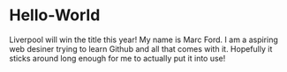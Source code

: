 # Hello-World
Liverpool will win the title this year!
My name is Marc Ford. I am a aspiring web desiner trying to learn Github and all that comes with it. Hopefully it sticks around long enough for me to actually put it into use!
